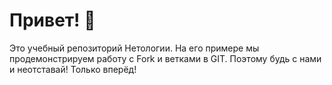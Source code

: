 # Привет! 👋

Это учебный репозиторий Нетологии. На его примере мы продемонстрируем работу с Fork и ветками в GIT. 
Поэтому будь с нами и неотставай! 
Только вперёд!